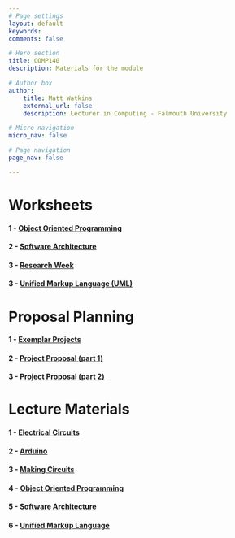 ```yaml
---
# Page settings
layout: default
keywords:
comments: false

# Hero section
title: COMP140
description: Materials for the module

# Author box
author:
    title: Matt Watkins
    external_url: false
    description: Lecturer in Computing - Falmouth University

# Micro navigation
micro_nav: false

# Page navigation
page_nav: false

---
```


# Worksheets

#### 1 - [Object Oriented Programming](../oop-ws "OOP")
#### 2 - [Software Architecture](../software-architecture-ws "Software Architecture")
#### 3 - [Research Week](../research-week-ws "Research Week")
#### 3 - [Unified Markup Language (UML)](../uml-ws "UML")
<!---#### 4 - [Data Structures](../data-ws "Data Structures") -->
<!---#### 5 - [Design Patterns](../patterns-ws "Design Patterns")-->  

# Proposal Planning

#### 1 - [Exemplar Projects](../exemplar-research "Exemplar Projects")
#### 2 - [Project Proposal (part 1)](../project-proposal-part-1 "Project Proposal Part 1")
#### 3 - [Project Proposal (part 2)](../project-proposal-part-2 "Project Proposal Part 2")

# Lecture Materials

#### 1 - [Electrical Circuits](../electrical-circuits-lm "Electrical Circuits Lecture Materials")
#### 2 - [Arduino](../arduino-lm "Arduino Lecture Materials")
#### 3 - [Making Circuits](../making-circuits-lm "Making Circuits Lecture Materials")
#### 4 - [Object Oriented Programming](../oop-lm "OOP Lecture Materials")
#### 5 - [Software Architecture](../software-architecture-lm "Software Architecture Lecture Materials")
#### 6 - [Unified Markup Language](../uml-lm "UML Lecture Materials")
<!---#### 7 - [Data Structures](../data-structures-lm "Data Structures Lecture Materials")-->
<!---#### 8 - [Design Patterns](../design-patterns-lm "Design Patterns Lecture Materials")-->
    
<!--stackedit_data:
eyJoaXN0b3J5IjpbLTE5OTg1NjczMTksLTc5NjE0MTIwNSwtMj
A2ODY5OTQ3NCwtMzUwMjM4NzY0LC0yMjQwNzA1NTEsLTE1MDA5
NTMwNzgsLTIwNjk3MDE0MjksLTY5NTcxODgzOSwtODgzNDk3Nz
IxXX0=
-->